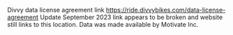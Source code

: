 Divvy data license agreement link https://ride.divvybikes.com/data-license-agreement 
Update September 2023 link appears to be broken and website still links to this location. 
Data was made available by Motivate Inc. 
